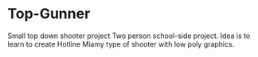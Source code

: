 # Top-Gunner
Small top down shooter project
Two person school-side project. Idea is to learn to create Hotline Miamy type of shooter with low poly graphics.
